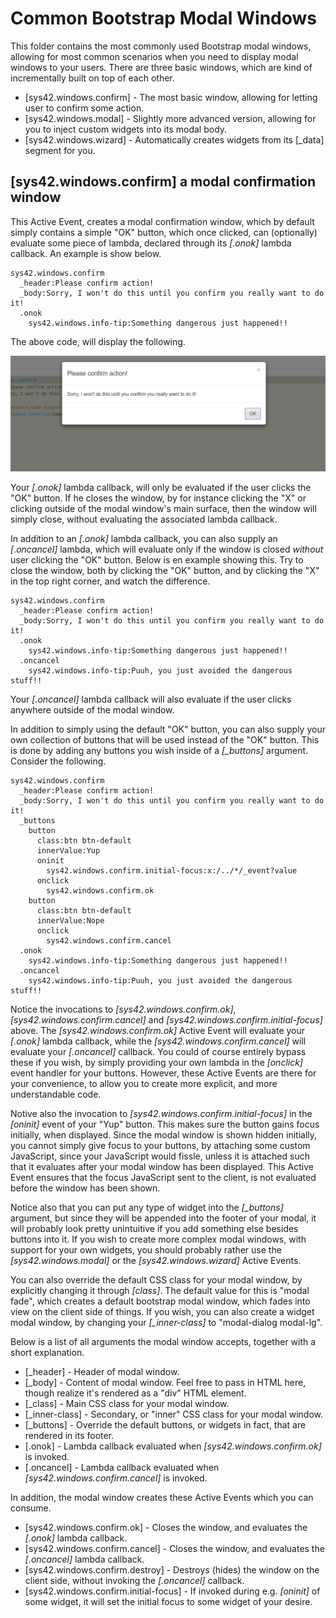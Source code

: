 Common Bootstrap Modal Windows
===============

This folder contains the most commonly used Bootstrap modal windows, allowing for most common scenarios when you need to
display modal windows to your users. There are three basic windows, which are kind of incrementally built on top of each other.

* [sys42.windows.confirm] - The most basic window, allowing for letting user to confirm some action.
* [sys42.windows.modal] - Slightly more advanced version, allowing for you to inject custom widgets into its modal body.
* [sys42.windows.wizard] - Automatically creates widgets from its [_data] segment for you.


## [sys42.windows.confirm] a modal confirmation window

This Active Event, creates a modal confirmation window, which by default simply contains a simple "OK" button, which once clicked,
can (optionally) evaluate some piece of lambda, declared through its *[.onok]* lambda callback. An example is show below.

```
sys42.windows.confirm
  _header:Please confirm action!
  _body:Sorry, I won't do this until you confirm you really want to do it!
  .onok
    sys42.windows.info-tip:Something dangerous just happened!!
```

The above code, will display the following.

![alt tag](/core/p5.webapp/system42/components/bootstrap/windows/sys42-windows-confirm-screenshot.png)

Your *[.onok]* lambda callback, will only be evaluated if the user clicks the "OK" button. If he closes the window, by for instance
clicking the "X" or clicking outside of the modal window's main surface, then the window will simply close, without evaluating
the associated lambda callback.

In addition to an *[.onok]* lambda callback, you can also supply an *[.oncancel]* lambda, which will evaluate only if the window
is closed _without_ user clicking the "OK" button. Below is en example showing this. Try to close the window, both by clicking
the "OK" button, and by clicking the "X" in the top right corner, and watch the difference.

```
sys42.windows.confirm
  _header:Please confirm action!
  _body:Sorry, I won't do this until you confirm you really want to do it!
  .onok
    sys42.windows.info-tip:Something dangerous just happened!!
  .oncancel
    sys42.windows.info-tip:Puuh, you just avoided the dangerous stuff!!
```

Your *[.oncancel]* lambda callback will also evaluate if the user clicks anywhere outside of the modal window.

In addition to simply using the default "OK" button, you can also supply your own collection of buttons that will be used instead
of the "OK" button. This is done by adding any buttons you wish inside of a *[_buttons]* argument. Consider the following.

```
sys42.windows.confirm
  _header:Please confirm action!
  _body:Sorry, I won't do this until you confirm you really want to do it!
  _buttons
    button
      class:btn btn-default
      innerValue:Yup
      oninit
        sys42.windows.confirm.initial-focus:x:/../*/_event?value
      onclick
        sys42.windows.confirm.ok
    button
      class:btn btn-default
      innerValue:Nope
      onclick
        sys42.windows.confirm.cancel
  .onok
    sys42.windows.info-tip:Something dangerous just happened!!
  .oncancel
    sys42.windows.info-tip:Puuh, you just avoided the dangerous stuff!!
```

Notice the invocations to *[sys42.windows.confirm.ok]*, *[sys42.windows.confirm.cancel]* and *[sys42.windows.confirm.initial-focus]* above.
The *[sys42.windows.confirm.ok]* Active Event will evaluate your *[.onok]* lambda callback, while the *[sys42.windows.confirm.cancel]*
will evaluate your *[.oncancel]* callback. You could of course entirely bypass these if you wish, by simply providing your own lambda
in the *[onclick]* event handler for your buttons. However, these Active Events are there for your convenience, to allow you to create
more explicit, and more understandable code.

Notive also the invocation to *[sys42.windows.confirm.initial-focus]* in the *[oninit]* event of your "Yup" button. This makes sure the
button gains focus initially, when displayed. Since the modal window is shown hidden initially, you cannot simply give focus to your
buttons, by attaching some custom JavaScript, since your JavaScript would fissle, unless it is attached such that it evaluates after your
modal window has been displayed. This Active Event ensures that the focus JavaScript sent to the client, is not evaluated before the window
has been shown.

Notice also that you can put any type of widget into the *[_buttons]* argument, but since they will be appended into the footer of your modal,
it will probably look pretty unintuitive if you add something else besides buttons into it. If you wish to create more complex modal windows,
with support for your own widgets, you should probably rather use the *[sys42.windows.modal]* or the *[sys42.windows.wizard]* Active Events.

You can also override the default CSS class for your modal window, by explicitly changing it through *[class]*. The default value for this
is "modal fade", which creates a default bootstrap modal window, which fades into view on the client side of things. If you wish, you can 
also create a widget modal window, by changing your *[_inner-class]* to "modal-dialog modal-lg".

Below is a list of all arguments the modal window accepts, together with a short explanation.

* [_header] - Header of modal window.
* [_body] - Content of modal window. Feel free to pass in HTML here, though realize it's rendered as a "div" HTML element.
* [_class] - Main CSS class for your modal window.
* [_inner-class] - Secondary, or "inner" CSS class for your modal window.
* [_buttons] - Override the default buttons, or widgets in fact, that are rendered in its footer.
* [.onok] - Lambda callback evaluated when *[sys42.windows.confirm.ok]* is invoked.
* [.oncancel] - Lambda callback evaluated when *[sys42.windows.confirm.cancel]* is invoked.

In addition, the modal window creates these Active Events which you can consume.

* [sys42.windows.confirm.ok] - Closes the window, and evaluates the *[.onok]* lambda callback.
* [sys42.windows.confirm.cancel] - Closes the window, and evaluates the *[.oncancel]* lambda callback.
* [sys42.windows.confirm.destroy] - Destroys (hides) the window on the client side, without invoking the *[.oncancel]* callback.
* [sys42.windows.confirm.initial-focus] - If invoked during e.g. *[oninit]* of some widget, it will set the initial focus to some widget of your desire.

